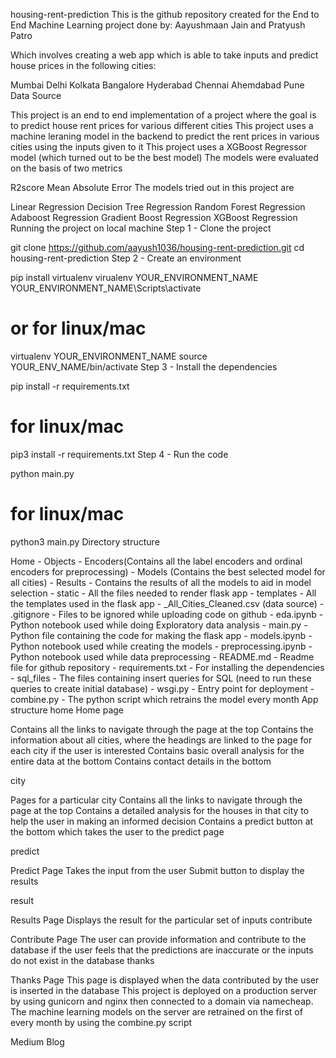 housing-rent-prediction
This is the github repository created for the End to End Machine Learning project done by: Aayushmaan Jain and Pratyush Patro

Which involves creating a web app which is able to take inputs and predict house prices in the following cities:

Mumbai
Delhi
Kolkata
Bangalore
Hyderabad
Chennai
Ahemdabad
Pune
Data Source

This project is an end to end implementation of a project where the goal is to predict house rent prices for various different cities
This project uses a machine leraning model in the backend to predict the rent prices in various cities using the inputs given to it
This project uses a XGBoost Regressor model (which turned out to be the best model)
The models were evaluated on the basis of two metrics

R2score
Mean Absolute Error
The models tried out in this project are

Linear Regression
Decision Tree Regression
Random Forest Regression
Adaboost Regression
Gradient Boost Regression
XGBoost Regression
Running the project on local machine
Step 1 - Clone the project

git clone https://github.com/aayush1036/housing-rent-prediction.git
cd housing-rent-prediction
Step 2 - Create an environment

pip install virtualenv
virualenv YOUR_ENVIRONMENT_NAME
YOUR_ENVIRONMENT_NAME\Scripts\activate

# or for linux/mac 
virtualenv YOUR_ENVIRONMENT_NAME 
source YOUR_ENV_NAME/bin/activate
Step 3 - Install the dependencies

pip install -r requirements.txt 
# for linux/mac 
pip3 install -r requirements.txt
Step 4 - Run the code

python main.py
# for linux/mac
python3 main.py
Directory structure

Home - Objects - Encoders(Contains all the label encoders and ordinal encoders for preprocessing)
               - Models (Contains the best selected model for all cities)
     - Results - Contains the results of all the models to aid in model selection
     - static - All the files needed to render flask app
     - templates - All the templates used in the flask app
     - _All_Cities_Cleaned.csv (data source)
     - .gitignore - Files to be ignored while uploading code on github
     - eda.ipynb - Python notebook used while doing Exploratory data analysis 
     - main.py - Python file containing the code for making the flask app
     - models.ipynb - Python notebook used while creating the models 
     - preprocessing.ipynb - Python notebook used while data preprocessing
     - README.md - Readme file for github repository 
     - requirements.txt - For installing the dependencies 
     - sql_files - The files containing insert queries for SQL (need to run these queries to create initial database)
     - wsgi.py - Entry point for deployment 
     - combine.py - The python script which retrains the model every month 
App structure
home
Home page

Contains all the links to navigate through the page at the top
Contains the information about all cities, where the headings are linked to the page for each city if the user is interested
Contains basic overall analysis for the entire data at the bottom
Contains contact details in the bottom

city


Pages for a particular city
Contains all the links to navigate through the page at the top
Contains a detailed analysis for the houses in that city to help the user in making an informed decision
Contains a predict button at the bottom which takes the user to the predict page

predict


Predict Page
Takes the input from the user
Submit button to display the results

result


Results Page
Displays the result for the particular set of inputs
contribute


Contribute Page
The user can provide information and contribute to the database if the user feels that the predictions are inaccurate or the inputs do not exist in the database
thanks


Thanks Page
This page is displayed when the data contributed by the user is inserted in the database
This project is deployed on a production server by using gunicorn and nginx then connected to a domain via namecheap.
The machine learning models on the server are retrained on the first of every month by using the combine.py script

Medium Blog
